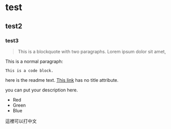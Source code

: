 # test
## test2
### test3

> This is a blockquote with two paragraphs. Lorem ipsum dolor sit amet,

This is a normal paragraph:

    This is a code block.
    
here is the readme text.
[This link](https://www.youtube.com/watch?v=KL2l7nH8Uus&list=RDKL2l7nH8Uus&start_radio=1) has no title attribute.

you can put your description here.

- Red
- Green
- Blue

這裡可以打中文
